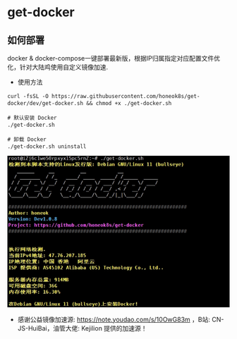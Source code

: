 # get-docker

## 如何部署
docker & docker-compose一键部署最新版，根据IP归属指定对应配置文件优化，针对大陆鸡使用自定义镜像加速.

- 使用方法
```shell
curl -fsSL -O https://raw.githubusercontent.com/honeok8s/get-docker/dev/get-docker.sh && chmod +x ./get-docker.sh

# 默认安装 Docker
./get-docker.sh

# 卸载 Docker
./get-docker.sh uninstall
```
![getdocker](img/new_dev_1.0.8.png)

- 感谢公益镜像加速源: https://note.youdao.com/s/10OwG83m ，B站: CN-JS-HuiBai，油管大佬: Kejilion 提供的加速源！